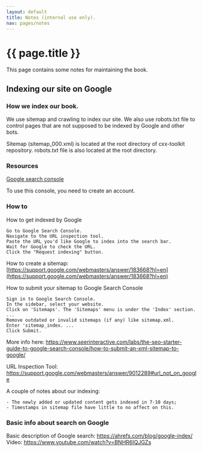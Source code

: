 ```yaml
---
layout: default
title: Notes (internal use only).
nav: pages/notes
---
```



{{ page.title }}
=================================================

This page contains some notes for maintaining the book.

## Indexing our site on Google

### How we index our book.

We use sitemap and crawling to index our site. We also use robots.txt file to control pages that are not supposed to be indexed by Google and other bots. 

Sitemap (sitemap_000.xml) is located at the root directory of cxx-toolkit repository.
robots.txt file is also located at the root directory.

### Resources

[Google search console](https://search.google.com/search-console?resource_id=https://ncbi.github.io/cxx-toolkit/)

To use this console, you need to create an account. 


### How to

How to get indexed by Google

    Go to Google Search Console.
    Navigate to the URL inspection tool.
    Paste the URL you'd like Google to index into the search bar.
    Wait for Google to check the URL.
    Click the "Request indexing" button.
    
How to create a sitemap: [https://support.google.com/webmasters/answer/183668?hl=en](https://support.google.com/webmasters/answer/183668?hl=en)
    
How to submit your sitemap to Google Search Console

    Sign in to Google Search Console.
    In the sidebar, select your website.
    Click on 'Sitemaps'. The 'Sitemaps' menu is under the 'Index' section. ...
    Remove outdated or invalid sitemaps (if any) like sitemap.xml.
    Enter 'sitemap_index. ...
    Click Submit.
More info here: https://www.seerinteractive.com/labs/the-seo-starter-guide-to-google-search-console/how-to-submit-an-xml-sitemap-to-google/
    
    
URL Inspection Tool: https://support.google.com/webmasters/answer/9012289#url_not_on_google

A couple of notes about our indexing:

    - The newly added or updated content gets indexed in 7-10 days;
    - Timestamps in sitemap file have little to no affect on this.
    

### Basic info about search on Google

Basic description of Google search: https://ahrefs.com/blog/google-index/
Video: https://www.youtube.com/watch?v=BNHR6IQJGZs
